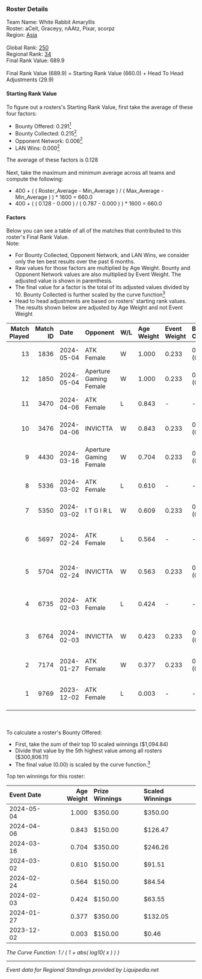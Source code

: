 ### Roster Details<br />
Team Name: White Rabbit Amaryllis<br />
Roster: aCeit, Graceyy, nAAtz, Pixar, scorpz<br />
Region: [Asia]( ../standings_asia.md)<br />
<br />
Global Rank: [250](../standings_global.md)<br />
Regional Rank: [34]( ../standings_asia.md)<br />
Final Rank Value:  689.9<br />
<br />
Final Rank Value (689.9) = Starting Rank Value (660.0) + Head To Head Adjustments (29.9)<br />

#### Starting Rank Value<br />
To figure out a rosters's Starting Rank Value, first take the average of these four factors:<br />
- Bounty Offered: 0.291[<sup>1</sup>](#table2)
- Bounty Collected: 0.215[<sup>2</sup>](#table1)
- Opponent Network: 0.006[<sup>2</sup>](#table1)
- LAN Wins: 0.000[<sup>2</sup>](#table1)

The average of these factors is 0.128<br />
<br />
Next, take the maximum and minimum average across all teams and compute the following:<br />
- 400 + ( ( Roster_Average - Min_Average ) / ( Max_Average - Min_Average ) ) * 1600 = 660.0
- 400 + ( ( 0.128 - 0.000 ) / ( 0.787 - 0.000 ) ) * 1600 = 660.0


#### Factors<br />
Below you can see a table of all of the matches that contributed to this roster's Final Rank Value.<br />
Note:<br />

- For Bounty Collected, Opponent Network, and LAN Wins, we consider only the ten best results over the past 6 months.
- Raw values for those factors are multiplied by Age Weight. Bounty and Opponent Network values are also multiplied by Event Weight. The adjusted value is shown in parenthesis.
- The final value for a factor is the total of its adjusted values divided by 10. Bounty Collected is further scaled by the curve function[<sup>3</sup>](#curveFunction)
- Head to head adjustments are based on rosters' starting rank values. The results shown below are adjusted by Age Weight and not Event Weight
<span id="table1"></span><br />


| Match Played | Match ID | Date       | Opponent               | W/L | Age Weight | Event Weight | Bounty Collected | Opponent Network | LAN Wins  | H2H Adj. | Roster                                  |
| -: | -: | :- | :- | :- | :- | :- | :- | :- | :- | -: | :- |
|           13 |     1836 | 2024-05-04 | ATK Female             | W   | 1.000      | 0.233        | 0.005 (0.001)    | 0.138 (0.032)    | 0 (0.000) |    17.49 | aCeit, Graceyy, nAAtz, Pixar, scorpz    |
|           12 |     1850 | 2024-05-04 | Aperture Gaming Female | W   | 1.000      | 0.233        | 0.002 (0.000)    | 0.028 (0.006)    | 0 (0.000) |    12.55 | aCeit, Graceyy, nAAtz, Pixar, scorpz    |
|           11 |     3470 | 2024-04-06 | ATK Female             | L   | 0.843      | -            | -                | -                | -         |   -12.00 | aCeit, avo, Graceyy, Pixar, Va1n        |
|           10 |     3476 | 2024-04-06 | INVICTTA               | W   | 0.843      | 0.233        | 0.000 (0.000)    | 0.000 (0.000)    | 0 (0.000) |     7.64 | aCeit, avo, Graceyy, Pixar, Va1n        |
|            9 |     4430 | 2024-03-16 | Aperture Gaming Female | W   | 0.704      | 0.233        | 0.002 (0.000)    | 0.028 (0.005)    | 0 (0.000) |     9.76 | aCeit, avo, Graceyy, kanakikene, Pixar  |
|            8 |     5336 | 2024-03-02 | ATK Female             | L   | 0.610      | -            | -                | -                | -         |    -8.93 | aCeit, avo, Graceyy, Pixar, Va1n        |
|            7 |     5350 | 2024-03-02 | I T G I R L            | W   | 0.609      | 0.233        | 0.000 (0.000)    | 0.000 (0.000)    | 0 (0.000) |     3.60 | aCeit, avo, Graceyy, Pixar, Va1n        |
|            6 |     5697 | 2024-02-24 | ATK Female             | L   | 0.564      | -            | -                | -                | -         |    -8.69 | aCeit, EmmaD1lemma, mu, Pixar, scorpz   |
|            5 |     5704 | 2024-02-24 | INVICTTA               | W   | 0.563      | 0.233        | 0.000 (0.000)    | 0.000 (0.000)    | 0 (0.000) |     5.30 | aCeit, EmmaD1lemma, mu, Pixar, scorpz   |
|            4 |     6735 | 2024-02-03 | ATK Female             | L   | 0.424      | -            | -                | -                | -         |    -6.78 | aCeit, EmmaD1lemma, mu, Pixar, scorpz   |
|            3 |     6764 | 2024-02-03 | INVICTTA               | W   | 0.423      | 0.233        | 0.000 (0.000)    | 0.000 (0.000)    | 0 (0.000) |     4.03 | aCeit, EmmaD1lemma, mu, Pixar, scorpz   |
|            2 |     7174 | 2024-01-27 | ATK Female             | W   | 0.377      | 0.233        | 0.005 (0.000)    | 0.138 (0.012)    | 0 (0.000) |     5.98 | Graceyy, mu, nAAtz, scorpz, Starlight   |
|            1 |     9769 | 2023-12-02 | ATK Female             | L   | 0.003      | -            | -                | -                | -         |    -0.05 | aCeit, Graceyy, Pixar, Queen_za, scorpz |

<br />
<span id="table2"></span><br />
To calculate a roster's Bounty Offered:<br />

- First, take the sum of their top 10 scaled winnings ($1,094.84)
- Divide that value by the 5th highest value among all rosters ($300,806.11)
- The final value (0.00) is scaled by the curve function.[<sup>3</sup>](#curveFunction)

Top ten winnings for this roster:<br />

| Event Date | Age Weight | Prize Winnings | Scaled Winnings |
| :- | -: | :- | :- |
| 2024-05-04 |      1.000 | $350.00        | $350.00         |
| 2024-04-06 |      0.843 | $150.00        | $126.47         |
| 2024-03-16 |      0.704 | $350.00        | $246.26         |
| 2024-03-02 |      0.610 | $150.00        | $91.51          |
| 2024-02-24 |      0.564 | $150.00        | $84.54          |
| 2024-02-03 |      0.424 | $150.00        | $63.55          |
| 2024-01-27 |      0.377 | $350.00        | $132.05         |
| 2023-12-02 |      0.003 | $150.00        | $0.46           |


<span id="curveFunction"></span>_The Curve Function: 1 / ( 1 + abs( log10( x ) ) )_<br />

---
_Event data for Regional Standings provided by Liquipedia.net_<br />

